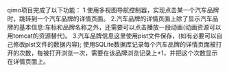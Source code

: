 qimo项目完成了以下功能：
1.使用多视图导航控制器，实现点击某一个汽车品牌时，跳转到一个汽车品牌的详情页面。
2.汽车品牌的详情页面上除了显示汽车品牌的基本信息:车标和品牌名称之外，还需要可以点击播放一段动画(动画资源可以用tomcat的资源替代)。
3.汽车品牌信息这里使用pist文件保存，(如有必要可以自己修改pist文件的数据内容);
使用SQLite数据库记录每个汽车品牌的详情页面被打开的次数，每被打开浏览一次，需要在该品牌浏览记录上+1，并把这个次数显示在详情页面上。
